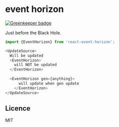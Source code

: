 # event horizon

[![Greenkeeper badge](https://badges.greenkeeper.io/theKashey/react-event-horizon.svg)](https://greenkeeper.io/)

Just before the Black Hole. 

```js
import {EventHorizon} from 'react-event-horizon';

<UpdateSource>
  Will be updated
  <EventHorizon>
    will NOT be updated
  </EventHorizon>
  
  <EventHorizon gen={anything}>
      will update when gen update
    </EventHorizon>
</UpdateSource>
```

## Licence
MIT